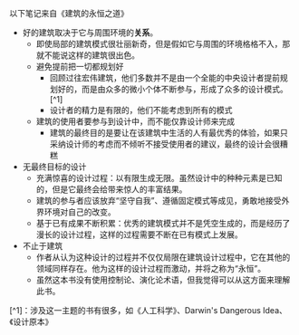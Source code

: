 以下笔记来自《建筑的永恒之道》
- 好的建筑取决于它与周围环境的**关系**。
  - 即使局部的建筑模式很壮丽新奇，但是假如它与周围的环境格格不入，那就不能说这样的建筑很出色。
  - 避免提前把一切都规划好
    - 回顾过往宏伟建筑，他们多数并不是由一个全能的中央设计者提前规划好的，而是由众多的微小个体不断参与，形成了众多的设计模式。[^1]
    - 设计者的精力是有限的，他们不能考虑到所有的模式
  - 建筑的使用者要参与到设计中，而不能仅靠设计师来完成
    - 建筑的最终目的是要让在该建筑中生活的人有最优秀的体验，如果只采纳设计师的考虑而不倾听不接受使用者的建议，最终的设计会很糟糕
- 无最终目标的设计
  - 充满惊喜的设计过程：以有限生成无限。虽然设计中的种种元素是已知的，但是它最终会给带来惊人的丰富结果。
  - 建筑的参与者应该放弃“坚守自我”、遵循固定模式等成见，勇敢地接受外界环境对自己的改变。
  - 基于已有成果不断积累：优秀的建筑模式并不是凭空生成的，而是经历了漫长的设计过程，这样的过程需要不断在已有模式上发展。
- 不止于建筑
  - 作者从认为这种设计的过程并不仅仅局限在建筑设计过程中，它在其他的领域同样存在。他为这样的设计过程而激动，并将之称为“永恒”。
  - 虽然这本书没有使用控制论、演化论术语，但我觉得可以从这方面来理解此书。
  
[^1]：涉及这一主题的书有很多，如《人工科学》、Darwin's Dangerous Idea、《设计原本》